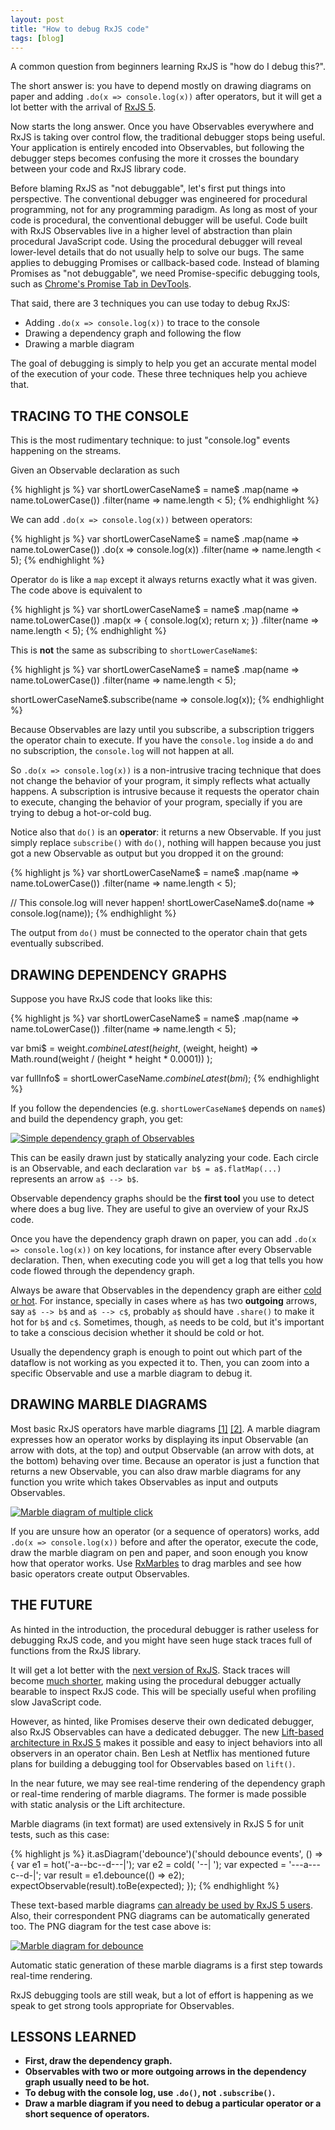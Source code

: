 ```yaml
---
layout: post
title: "How to debug RxJS code"
tags: [blog]
---
```


A common question from beginners learning RxJS is "how do I debug this?".

The short answer is: you have to depend mostly on drawing diagrams on paper and adding `.do(x => console.log(x))` after operators, but it will get a lot better with the arrival of [RxJS 5](https://github.com/ReactiveX/RxJS).

Now starts the long answer. Once you have Observables everywhere and RxJS is taking over control flow, the traditional debugger stops being useful. Your application is entirely encoded into Observables, but following the debugger steps becomes confusing the more it crosses the boundary between your code and RxJS library code.

Before blaming RxJS as "not debuggable", let's first put things into perspective. The conventional debugger was engineered for procedural programming, not for any programming paradigm. As long as most of your code is procedural, the conventional debugger will be useful. Code built with RxJS Observables live in a higher level of abstraction than plain procedural JavaScript code. Using the procedural debugger will reveal lower-level details that do not usually help to solve our bugs. The same applies to debugging Promises or callback-based code. Instead of blaming Promises as "not debuggable", we need Promise-specific debugging tools, such as [Chrome's Promise Tab in DevTools](https://www.youtube.com/watch?v=o9c3U5_8tGY).

That said, there are 3 techniques you can use today to debug RxJS:

- Adding `.do(x => console.log(x))` to trace to the console
- Drawing a dependency graph and following the flow
- Drawing a marble diagram

The goal of debugging is simply to help you get an accurate mental model of the execution of your code. These three techniques help you achieve that.

<h2 id="tracing-to-the-console" class="hr"><span class="hr">TRACING TO THE CONSOLE</span></h2>

This is the most rudimentary technique: to just "console.log" events happening on the streams.

Given an Observable declaration as such

{% highlight js %}
var shortLowerCaseName$ = name$
  .map(name => name.toLowerCase())
  .filter(name => name.length < 5);
{% endhighlight %}

We can add `.do(x => console.log(x))` between operators:

{% highlight js %}
var shortLowerCaseName$ = name$
  .map(name => name.toLowerCase())
  .do(x => console.log(x))
  .filter(name => name.length < 5);
{% endhighlight %}

Operator `do` is like a `map` except it always returns exactly what it was given. The code above is equivalent to

{% highlight js %}
var shortLowerCaseName$ = name$
  .map(name => name.toLowerCase())
  .map(x => {
    console.log(x);
    return x;
  })
  .filter(name => name.length < 5);
{% endhighlight %}

This is **not** the same as subscribing to `shortLowerCaseName$`:

{% highlight js %}
var shortLowerCaseName$ = name$
  .map(name => name.toLowerCase())
  .filter(name => name.length < 5);

shortLowerCaseName$.subscribe(name => console.log(x));
{% endhighlight %}

Because Observables are lazy until you subscribe, a subscription triggers the operator chain to execute. If you have the `console.log` inside a `do` and no subscription, the `console.log` will not happen at all.

So `.do(x => console.log(x))` is a non-intrusive tracing technique that does not change the behavior of your program, it simply reflects what actually happens. A subscription is intrusive because it requests the operator chain to execute, changing the behavior of your program, specially if you are trying to debug a hot-or-cold bug.

Notice also that `do()` is an **operator**: it returns a new Observable. If you just simply replace `subscribe()` with `do()`, nothing will happen because you just got a new Observable as output but you dropped it on the ground:

{% highlight js %}
var shortLowerCaseName$ = name$
  .map(name => name.toLowerCase())
  .filter(name => name.length < 5);

// This console.log will never happen!
shortLowerCaseName$.do(name => console.log(name));
{% endhighlight %}

The output from `do()` must be connected to the operator chain that gets eventually subscribed.

<h2 id="drawing-dependency-graphs" class="hr"><span class="hr">DRAWING DEPENDENCY GRAPHS</span></h2>

Suppose you have RxJS code that looks like this:

{% highlight js %}
var shortLowerCaseName$ = name$
  .map(name => name.toLowerCase())
  .filter(name => name.length < 5);

var bmi$ = weight$.combineLatest(height$, (weight, height) =>
  Math.round(weight / (height * height * 0.0001))
);

var fullInfo$ = shortLowerCaseName$.combineLatest(bmi$);
{% endhighlight %}

If you follow the dependencies (e.g. `shortLowerCaseName$` depends on `name$`) and build the dependency graph, you get:

[![Simple dependency graph of Observables](/img/debugging-dep-graph.png)](/img/debugging-dep-graph.png)

This can be easily drawn just by statically analyzing your code. Each circle is an Observable, and each declaration `var b$ = a$.flatMap(...)` represents an arrow `a$ --> b$`.

Observable dependency graphs should be the **first tool** you use to detect where does a bug live. They are useful to give an overview of your RxJS code.

Once you have the dependency graph drawn on paper, you can add `.do(x => console.log(x))` on key locations, for instance after every Observable declaration. Then, when executing code you will get a log that tells you how code flowed through the dependency graph.

Always be aware that Observables in the dependency graph are either [cold or hot](https://egghead.io/lessons/rxjs-demystifying-cold-and-hot-observables-in-rxjs). For instance, specially in cases where `a$` has two **outgoing** arrows, say `a$ --> b$` and `a$ --> c$`, probably `a$` should have `.share()` to make it hot for `b$` and `c$`. Sometimes, though, `a$` needs to be cold, but it's important to take a conscious decision whether it should be cold or hot.

Usually the dependency graph is enough to point out which part of the dataflow is not working as you expected it to. Then, you can zoom into a specific Observable and use a marble diagram to debug it.

<h2 id="drawing-marble-diagrams" class="hr"><span class="hr">DRAWING MARBLE DIAGRAMS</span></h2>

Most basic RxJS operators have marble diagrams [[1]](http://rxmarbles.com/) [[2]](http://reactivex.io/documentation/operators.html). A marble diagram expresses how an operator works by displaying its input Observable (an arrow with dots, at the top) and output Observable (an arrow with dots, at the bottom) behaving over time. Because an operator is just a function that returns a new Observable, you can also draw marble diagrams for any function you write which takes Observables as input and outputs Observables.

[![Marble diagram of multiple click](/img/multi-click-marble-diagram.png)](/img/multi-click-marble-diagram.png)

If you are unsure how an operator (or a sequence of operators) works, add `.do(x => console.log(x))` before and after the operator, execute the code, draw the marble diagram on pen and paper, and soon enough you know how that operator works. Use [RxMarbles](http://rxmarbles.com) to drag marbles and see how basic operators create output Observables.

<h2 id="the-future" class="hr"><span class="hr">THE FUTURE</span></h2>

As hinted in the introduction, the procedural debugger is rather useless for debugging RxJS code, and you might have seen huge stack traces full of functions from the RxJS library.

It will get a lot better with the [next version of RxJS](https://github.com/ReactiveX/RxJS). Stack traces will become [much shorter](https://youtu.be/QhjALubBQPg?t=910), making using the procedural debugger actually bearable to inspect RxJS code. This will be specially useful when profiling slow JavaScript code.

However, as hinted, like Promises deserve their own dedicated debugger, also RxJS Observables can have a dedicated debugger. The new [Lift-based architecture in RxJS 5](https://github.com/ReactiveX/RxJS/issues/60) makes it possible and easy to inject behaviors into all observers in an operator chain. Ben Lesh at Netflix has mentioned future plans for building a debugging tool for Observables based on `lift()`.

In the near future, we may see real-time rendering of the dependency graph or real-time rendering of marble diagrams. The former is made possible with static analysis or the Lift architecture.

Marble diagrams (in text format) are used extensively in RxJS 5 for unit tests, such as this case:

{% highlight js %}
it.asDiagram('debounce')('should debounce events', () => {
  var e1 =   hot('-a--bc--d---|');
  var e2 =  cold( '--|         ');
  var expected = '---a---c--d-|';
  var result = e1.debounce(() => e2);
  expectObservable(result).toBe(expected);
});
{% endhighlight %}

These text-based marble diagrams [can already be used by RxJS 5 users](https://twitter.com/robwormald/status/675902034873225216). Also, their correspondent PNG diagrams can be automatically generated too. The PNG diagram for the test case above is:

[![Marble diagram for debounce](/img/debounce.png)](/img/debounce.png)

Automatic static generation of these marble diagrams is a first step towards real-time rendering.

RxJS debugging tools are still weak, but a lot of effort is happening as we speak to get strong tools appropriate for Observables.

<h2 id="lessons" class="hr"><span class="hr">LESSONS LEARNED</span></h2>

- **First, draw the dependency graph.**
- **Observables with two or more outgoing arrows in the dependency graph usually need to be hot.**
- **To debug with the console log, use `.do()`, not `.subscribe()`.**
- **Draw a marble diagram if you need to debug a particular operator or a short sequence of operators.**
